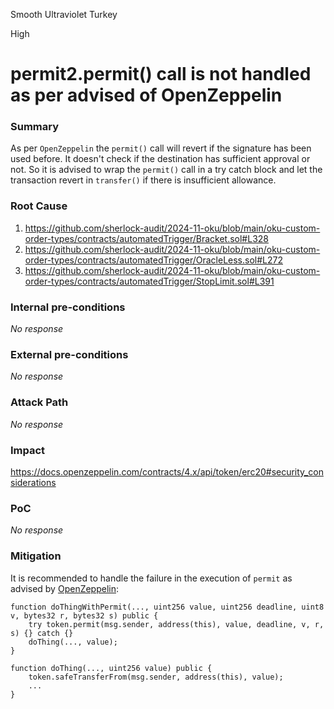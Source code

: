 Smooth Ultraviolet Turkey

High

# permit2.permit() call is not handled as per advised of OpenZeppelin

### Summary

As per `OpenZeppelin` the `permit()` call will revert if the signature has been used before. It doesn't check if the destination has sufficient approval or not. So it is advised to wrap the `permit()` call in a try catch block and let the transaction revert in `transfer()` if there is insufficient allowance.

### Root Cause

1. https://github.com/sherlock-audit/2024-11-oku/blob/main/oku-custom-order-types/contracts/automatedTrigger/Bracket.sol#L328
2. https://github.com/sherlock-audit/2024-11-oku/blob/main/oku-custom-order-types/contracts/automatedTrigger/OracleLess.sol#L272
3. https://github.com/sherlock-audit/2024-11-oku/blob/main/oku-custom-order-types/contracts/automatedTrigger/StopLimit.sol#L391

### Internal pre-conditions

_No response_

### External pre-conditions

_No response_

### Attack Path

_No response_

### Impact

https://docs.openzeppelin.com/contracts/4.x/api/token/erc20#security_considerations

### PoC

_No response_

### Mitigation

It is recommended to handle the failure in the execution of `permit` as advised by [OpenZeppelin](https://docs.openzeppelin.com/contracts/4.x/api/token/erc20#security_considerations):
```solidity
function doThingWithPermit(..., uint256 value, uint256 deadline, uint8 v, bytes32 r, bytes32 s) public {
    try token.permit(msg.sender, address(this), value, deadline, v, r, s) {} catch {}
    doThing(..., value);
}

function doThing(..., uint256 value) public {
    token.safeTransferFrom(msg.sender, address(this), value);
    ...
}
```
